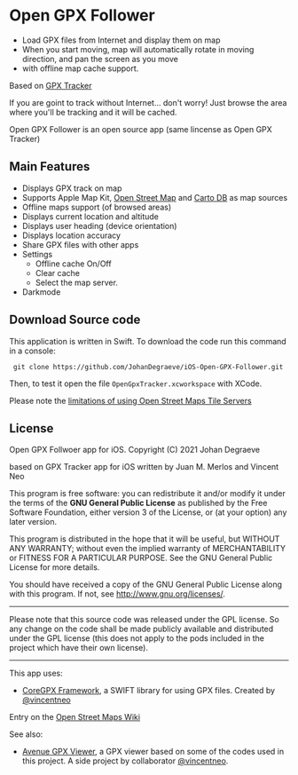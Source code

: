 Open GPX Follower
=================

- Load GPX files from Internet and display them on map
- When you start moving, map will automatically rotate in moving direction, and pan the screen as you move
- with offline map cache support.

Based on [GPX Tracker](https://github.com/merlos/iOS-Open-GPX-Tracker)

If you are goint to track without Internet... don't worry! Just browse the area where you'll be tracking and it will be cached.

Open GPX Follower is an open source app (same lincense as Open GPX Tracker)

## Main Features

 - Displays GPX track on map
 - Supports Apple Map Kit, [Open Street Map](http://wiki.openstreetmap.org/wiki/Tile_usage_policy) and [Carto DB](http://www.cartodb.com) as map sources
 - Offline maps support (of browsed areas)
 - Displays current location and altitude
 - Displays user heading (device orientation) 
 - Displays location accuracy 
 - Share GPX files with other apps
 - Settings
    - Offline cache On/Off
    - Clear cache
    - Select the map server.
  - Darkmode


## Download Source code
This application is written in Swift. To download the code run this command in a console:

```
 git clone https://github.com/JohanDegraeve/iOS-Open-GPX-Follower.git
```

Then, to test it open the file `OpenGpxTracker.xcworkspace` with XCode.

Please note the [limitations of using Open Street Maps Tile Servers](http://wiki.openstreetmap.org/wiki/Tile_usage_policy)


## License
Open GPX Follwoer app for iOS.  Copyright (C) 2021  Johan Degraeve

based on GPX Tracker app for iOS written by Juan M. Merlos and Vincent Neo

This program is free software: you can redistribute it and/or modify
it under the terms of the **GNU General Public License** as published by
the Free Software Foundation, either version 3 of the License, or
(at your option) any later version.

This program is distributed in the hope that it will be useful,
but WITHOUT ANY WARRANTY; without even the implied warranty of
MERCHANTABILITY or FITNESS FOR A PARTICULAR PURPOSE.  See the
GNU General Public License for more details.

You should have received a copy of the GNU General Public License
along with this program.  If not, see <http://www.gnu.org/licenses/>.

----

Please note that this source code was released under the GPL license.  So any change on the code shall be made publicly available and distributed under the GPL license (this does not apply to the pods included in the project which have their own license).

----

This app uses:
- [CoreGPX Framework](https://github.com/vincentneo/CoreGPX), a SWIFT library for using GPX files. Created by [@vincentneo](http://github.com/vincentneo)

Entry on the [Open Street Maps Wiki](https://wiki.openstreetmap.org/wiki/OpenGpxTracker)

See also:
- [Avenue GPX Viewer](https://github.com/vincentneo/Avenue-GPX-Viewer), a GPX viewer based on some of the codes used in this project. A side project by collaborator [@vincentneo](http://github.com/vincentneo).
